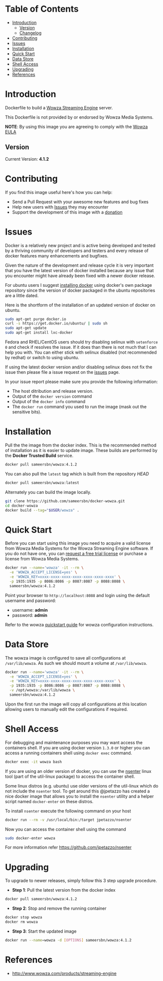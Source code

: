 # Table of Contents
- [Introduction](#introduction)
    - [Version](#version)
    - [Changelog](Changelog.md)
- [Contributing](#contributing)
- [Issues](#issues)
- [Installation](#installation)
- [Quick Start](#quick-start)
- [Data Store](#data-store)
- [Shell Access](#shell-access)
- [Upgrading](#upgrading)
- [References](#references)

# Introduction

Dockerfile to build a [Wowza Streaming Engine](http://www.wowza.com/products/streaming-engine) server.

This Dockerfile is not provided by or endorsed by Wowza Media Systems.

**NOTE**: By using this image you are agreeing to comply with the [Wowza EULA](https://www.wowza.com/legal)

## Version

Current Version: **4.1.2**

# Contributing

If you find this image useful here's how you can help:

- Send a Pull Request with your awesome new features and bug fixes
- Help new users with [Issues](https://github.com/sameersbn/docker-wowza/issues) they may encounter
- Support the development of this image with a [donation](http://www.damagehead.com/donate/)

# Issues

Docker is a relatively new project and is active being developed and tested by a thriving community of developers and testers and every release of docker features many enhancements and bugfixes.

Given the nature of the development and release cycle it is very important that you have the latest version of docker installed because any issue that you encounter might have already been fixed with a newer docker release.

For ubuntu users I suggest [installing docker](https://docs.docker.com/installation/ubuntulinux/) using docker's own package repository since the version of docker packaged in the ubuntu repositories are a little dated.

Here is the shortform of the installation of an updated version of docker on ubuntu.

```bash
sudo apt-get purge docker.io
curl -s https://get.docker.io/ubuntu/ | sudo sh
sudo apt-get update
sudo apt-get install lxc-docker
```

Fedora and RHEL/CentOS users should try disabling selinux with `setenforce 0` and check if resolves the issue. If it does than there is not much that I can help you with. You can either stick with selinux disabled (not recommended by redhat) or switch to using ubuntu.

If using the latest docker version and/or disabling selinux does not fix the issue then please file a issue request on the [issues](https://github.com/sameersbn/docker-wowza/issues) page.

In your issue report please make sure you provide the following information:

- The host ditribution and release version.
- Output of the `docker version` command
- Output of the `docker info` command
- The `docker run` command you used to run the image (mask out the sensitive bits).

# Installation

Pull the the image from the docker index. This is the recommended method of installation as it is easier to update image. These builds are performed by the **Docker Trusted Build** service.

```bash
docker pull sameersbn/wowza:4.1.2
```

You can also pull the `latest` tag which is built from the repository *HEAD*

```bash
docker pull sameersbn/wowza:latest
```

Alternately you can build the image locally.

```bash
git clone https://github.com/sameersbn/docker-wowza.git
cd docker-wowza
docker build --tag="$USER/wowza" .
```

# Quick Start

Before you can start using this image you need to acquire a valid license from Wowza Media Systems for the Wowza Streaming Engine software. If you do not have one, you can [request a free trial license](http://www.wowza.com/pricing/trial) or purchase a license from Wowza Media Systems.

```bash
docker run --name='wowza' -it --rm \
  -e 'WOWZA_ACCEPT_LICENSE=yes' \
  -e 'WOWZA_KEY=xxxx-xxxx-xxxx-xxxx-xxxx-xxxx-xxxx' \
  -p 1935:1935 -p 8086:8086 -p 8087:8087 -p 8088:8088 \
  sameersbn/wowza:4.1.2
```

Point your browser to `http://localhost:8088` and login using the default username and password:

* username: **admin**
* password: **admin**

Refer to the wowza [quickstart guide](http://www.wowza.com/forums/content.php?3-quick-start-guide) for wowza configuration instructions.

# Data Store

The wowza image is configured to save all configurations at `/var/lib/wowza`. As such we should mount a volume at `/var/lib/wowza`.

```bash
docker run --name='wowza' -it --rm \
  -e 'WOWZA_ACCEPT_LICENSE=yes' \
  -e 'WOWZA_KEY=xxxx-xxxx-xxxx-xxxx-xxxx-xxxx-xxxx' \
  -p 1935:1935 -p 8086:8086 -p 8087:8087 -p 8088:8088 \
  -v /opt/wowza:/var/lib/wowza \
  sameersbn/wowza:4.1.2
```

Upon the first run the image will copy all configurations at this location allowing users to manually edit the configurations if required.

# Shell Access

For debugging and maintenance purposes you may want access the containers shell. If you are using docker version `1.3.0` or higher you can access a running containers shell using `docker exec` command.

```bash
docker exec -it wowza bash
```

If you are using an older version of docker, you can use the [nsenter](http://man7.org/linux/man-pages/man1/nsenter.1.html) linux tool (part of the util-linux package) to access the container shell.

Some linux distros (e.g. ubuntu) use older versions of the util-linux which do not include the `nsenter` tool. To get around this @jpetazzo has created a nice docker image that allows you to install the `nsenter` utility and a helper script named `docker-enter` on these distros.

To install `nsenter` execute the following command on your host

```bash
docker run --rm -v /usr/local/bin:/target jpetazzo/nsenter
```

Now you can access the container shell using the command

```bash
sudo docker-enter wowza
```

For more information refer https://github.com/jpetazzo/nsenter

# Upgrading

To upgrade to newer releases, simply follow this 3 step upgrade procedure.

- **Step 1**: Pull the latest version from the docker index

```bash
docker pull sameersbn/wowza:4.1.2
```

- **Step 2**: Stop and remove the running container

```bash
docker stop wowza
docker rm wowza
```

- **Step 3**: Start the updated image

```bash
docker run --name=wowza -d [OPTIONS] sameersbn/wowza:4.1.2
```

# References

  * http://www.wowza.com/products/streaming-engine
